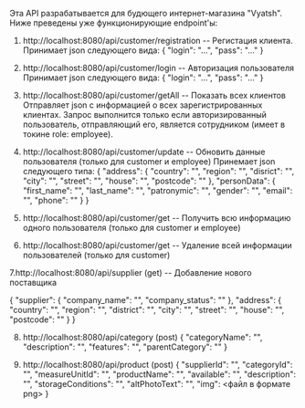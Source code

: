 Эта API разрабатывается для будющего интернет-магазина "Vyatsh". Ниже преведены уже функционирующие endpoint'ы:

1. http://localhost:8080/api/customer/registration -- Регистация клиента.
Принимает json следующего вида:
    {
        "login": "...",
        "pass": "..."
    }

2. http://localhost:8080/api/customer/login -- Авторизация пользователя
Принимает json следующего вида:
    {
        "login": "...",
        "pass": "..."
    }

3. http://localhost:8080/api/customer/getAll -- Показать всех клиентов
Отправляет json c информацией о всех зарегистрированных клиентах. Запрос выполнится только если авторизированный пользователь, отправляющий его, является сотрудником (имеет в токине role: employee).

4. http://localhost:8080/api/customer/update -- Обновить данные пользователя (только для customer и employee)
Принемает json следующего типа:
{
  "address": {
        "country": "", 
        "region": "", 
        "disrict": "", 
        "city": "", 
        "street": "", 
        "house": "", 
        "postcode": ""
    }, 
    "personData": {
        "first_name": "", 
        "last_name": "", 
        "patronymic": "", 
        "gender": "", 
        "email": "", 
        "phone": ""
    }
}

5. http://localhost:8080/api/customer/get -- Получить всю информацию одного пользователя (только для customer и employee)

6. http://localhost:8080/api/customer/get -- Удаление всей информации пользователей (только для customer)

7.http://localhost:8080/api/supplier (get) -- Добавление нового поставщика

{
	"supplier": {
    	"company_name": "",
      	"company_status": ""
    },
  	"address": {
    	"country": "",
      	"region": "",
      	"district": "",
      	"city": "",
      	"street": "",
      	"house": "",
      	"postcode": ""
    }
}

8. http://localhost:8080/api/category (post)
{
	"categoryName": "",
  	"description": "",
  	"features": "",
  	"parentCategory": ""
}

9. http://localhost:8080/api/product (post)
{ 	"supplierId": "",
 	"categoryId": "", 
 	"measureUnitId": "",
 	"productName": "",
 	"available": "",
 	"description": "",
 	"storageConditions": "",
 	"altPhotoText": "",
    "img": <файл в формате png>
}